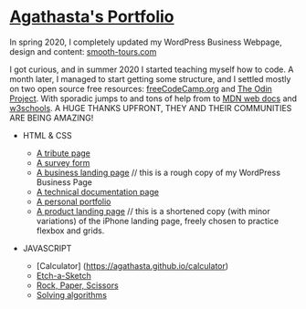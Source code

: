 # [Agathasta's Portfolio](https://agathasta.github.io/)

In spring 2020, I completely updated my WordPress Business Webpage, design and content: [smooth-tours.com](https://smooth-tours.com)

I got curious, and in summer 2020 I started teaching myself how to code. A month later, I managed to start getting some structure, and I settled mostly on two open source free resources: [freeCodeCamp.org](https://www.freecodecamp.org/) and [The Odin Project](https://www.theodinproject.com). With sporadic jumps to and tons of help from to [MDN web docs](https://developer.mozilla.org) and [w3schools](https://www.w3schools.com/). A HUGE THANKS UPFRONT, THEY AND THEIR COMMUNITIES ARE BEING AMAZING!

- HTML & CSS

  - [A tribute page](https://codepen.io/agathasta/full/GRZpvvr)
  - [A survey form](https://codepen.io/agathasta/full/GRZZEBe)
  - [A business landing page](https://codepen.io/agathasta/full/poybeyN) // this is a rough copy of my WordPress Business Page
  - [A technical documentation page](https://codepen.io/agathasta/full/jOqrRWW)
  - [A personal portfolio](https://codepen.io/agathasta/full/ExKZNOd)
  - [A product landing page](https://agathasta.github.io/projects-html_css/3_product) // this is a shortened copy (with minor variations) of the iPhone landing page, freely chosen to practice flexbox and grids.

- JAVASCRIPT

  - [Calculator] (https://agathasta.github.io/calculator)
  - [Etch-a-Sketch](https://agathasta.github.io/etch-a-sketch)
  - [Rock, Paper, Scissors](https://agathasta.github.io/rock-paper-scissor)
  - [Solving algorithms](https://agathasta.github.io/exercises-JS)
